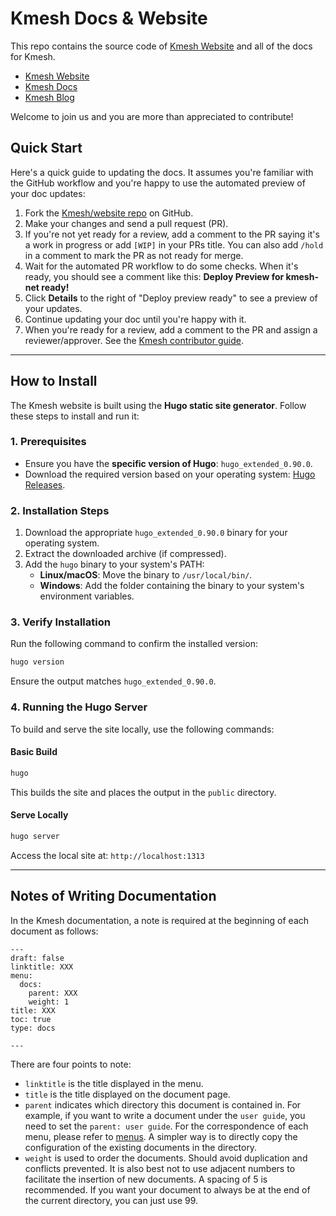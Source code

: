 # Kmesh Docs & Website

This repo contains the source code of [Kmesh Website](https://kmesh.net/en/) and all of the docs for Kmesh.

- [Kmesh Website](https://kmesh.net/en/)
- [Kmesh Docs](https://kmesh.net/en/docs/)
- [Kmesh Blog](https://kmesh.net/en/blog/)

Welcome to join us and you are more than appreciated to contribute!

## Quick Start

Here's a quick guide to updating the docs. It assumes you're familiar with the
GitHub workflow and you're happy to use the automated preview of your doc
updates:

1. Fork the [Kmesh/website repo](https://github.com/kmesh-net/website) on GitHub.
2. Make your changes and send a pull request (PR).
3. If you're not yet ready for a review, add a comment to the PR saying it's a
   work in progress or add `[WIP]` in your PRs title. You can also add `/hold` in a comment to mark the PR as not
   ready for merge.
4. Wait for the automated PR workflow to do some checks. When it's ready,
   you should see a comment like this: **Deploy Preview for kmesh-net ready!**
5. Click **Details** to the right of "Deploy preview ready" to see a preview
   of your updates.
6. Continue updating your doc until you're happy with it.
7. When you're ready for a review, add a comment to the PR and assign a
   reviewer/approver. See the
   [Kmesh contributor guide](https://github.com/kmesh-net/kmesh/blob/main/CONTRIBUTING.md).

---
## How to Install

The Kmesh website is built using the **Hugo static site generator**. Follow these steps to install and run it:

### 1. Prerequisites
- Ensure you have the **specific version of Hugo**: `hugo_extended_0.90.0`.
- Download the required version based on your operating system:
  [Hugo Releases](https://github.com/gohugoio/hugo/releases).

### 2. Installation Steps
1. Download the appropriate `hugo_extended_0.90.0` binary for your operating system.
2. Extract the downloaded archive (if compressed).
3. Add the `hugo` binary to your system's PATH:
   - **Linux/macOS**: Move the binary to `/usr/local/bin/`.
   - **Windows**: Add the folder containing the binary to your system's environment variables.

### 3. Verify Installation
Run the following command to confirm the installed version:
```bash
hugo version
```
Ensure the output matches `hugo_extended_0.90.0`.

### 4. Running the Hugo Server
To build and serve the site locally, use the following commands:

#### Basic Build
```bash
hugo
```
This builds the site and places the output in the `public` directory.

#### Serve Locally
```bash
hugo server
```
Access the local site at: `http://localhost:1313`

---

## Notes of Writing Documentation

In the Kmesh documentation, a note is required at the beginning of each document as follows:

```console
---
draft: false
linktitle: XXX
menu:
  docs:
    parent: XXX
    weight: 1
title: XXX
toc: true
type: docs

---
```

There are four points to note:

- `linktitle` is the title displayed in the menu.
- `title` is the title displayed on the document page.
- `parent` indicates which directory this document is contained in. For example, if you want to write a document under the `user guide`, you need to set the `parent: user guide`.
  For the correspondence of each menu, please refer to [menus](./config/_default/menus.toml).
  A simpler way is to directly copy the configuration of the existing documents in the directory.
- `weight` is used to order the documents. Should avoid duplication and conflicts prevented.
  It is also best not to use adjacent numbers to facilitate the insertion of new documents. A spacing of 5 is recommended.
  If you want your document to always be at the end of the current directory, you can just use 99.
